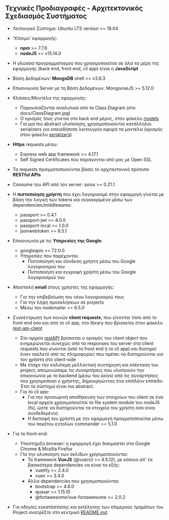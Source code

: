 ## Τεχνικές Προδιαγραφές - Αρχιτεκτονικός Σχεδιασμός Συστήματος

- Λειτουγικό Σύστημα: Ubuntu LTS version >= 18.04

- 'Χτίσιμο' εφαρμογής:
  - **npm** >= 7.7.6
  - **nodeJS** >= v15.14.0

- H γλώσσα προγραμματισμού που χρησιμοποιείται σε όλα τα μέρη της εφαρμογής (back end, front end, cli app) είναι η **JavaScript**

- Βάση Δεδομένων: **MongoDB** shell >= v3.6.3

- Επικοινωνία Server με τη Βάση Δεδομένων: MongooseJS >= 5.12.0

- Κλάσεις/Μοντέλα της εφαρμογής:
  - Παρουσιάζονται αναλυτικά από το Class Diagram (στο docs/ClassDiagram.jpg)
  - Ο ορισμός τους γίνεται στο back end μέρος, στον φάκελο [models](https://github.com/spympr/Project-Management-Platform/blob/main/back-end/models)
  - Για μια πιο abstract υλοποίηση, χρησιμοποιούνται κατάλληλοι serializers για οποιαδήποτε λειτουγρία αφορά τα μοντέλα (ορισμός στον φάκελο [serializers](https://github.com/spympr/Project-Management-Platform/blob/main/back-end/serializers))

- **Https** requests μέσω:
  - Express web app framework >= 4.17.1
  - Self Signed Certificates που παράγονται από μας με Open SSL

- Τα requests πραγματοποιούνται βάσει το αρχιτεκτονικό πρότυπο **RESTful APIs**

- Consume του API από τον server: axios >= 0.21.1

- Η **πιστοποίηση χρήστη** που έχει λογαριασμό στην εφαρμογή γίνεται με βάση την λογική των tokens και συγκεκριμένα μέσω των dependencies/middlewares:
  - passport >= 0.4.1
  - passport-jwt >= 4.0.0
  - passport-local >= 1.0.0
  - jsonwebtoken >= 8.5.1

- Επικοινωνία με τις **Υπηρεσίες της Google**:
  - googleapis >= 72.0.0
  - Υπηρεσίες που παρέχονται:
    - Πιστοποίηση και σύνδεση χρήστη μέσω του Google λογαριασμού του
    - Πιστοποίηση και εγγραφή χρήστη μέσω του Google λογαριασμού του

- Αποστολή **email** στους χρήστες της εφαρμογής:
  - Για την επιβεβαίωση του νέου λογαριασμού τους
  - Για την λήψη προσκλήσεων σε projects
  - Μέσω του nodemailer >= 6.5.0

- Συγκέντρωση των κοινών **client requests**, που γίνονται τόσο από το front end όσο και από το cli app, στο library που βρίσκεται στον φάκελο [rest-api-client](https://github.com/spympr/Project-Management-Platform/blob/main/rest-api-client)
  - Στο αρχείο [restAPI](https://github.com/spympr/Project-Management-Platform/blob/main/rest-api-client/restAPI.js) βρίσκεται ο ορισμός του client object που ενημερώνεται συνεχώς από τα responses του server στα client requests που γίνονται (από το front end ή το cli app) και διατηρεί έναν σκελετό από τις πληροφορίες που πρέπει να διατηρούνται για τον χρήστη στο client-side
  - Με στόχο την καλύτερη μελλοντική συντήρηση και επέκταση του project, απομονώσαμε τις συναρτήσεις που υλοποιούν την επικοινωνία με το backend (μέσω του axios) από τις συναρτήσεις που χρησιμοποιεί ο χρήστης, δημιουργώντας ένα επιπλέον επίπεδο. Έτσι το σύστημα είναι πιο abstract.
  - Για το cli app:
    - Για την προσωρινή αποθήκευση των στοιχείων του client σε ένα local αρχείο χρησιμοποιείται το file system module του nodeJS (fs), ώστε να διατηρούνται τα στοιχεία του χρήστη όσο είναι συνδεδεμένος
    - Η διεπαφή του χρήστη με την εφαρμογή πραγματοποιείται μέσω του πακέτου εντολών commander >= 5.1.0

- Για το front-end:
  - Υποστήριξη browser: η εφαρμογή έχει δοκιμαστεί στα Google Chrome & Mozilla Firefox
  - ΓΙα την υλοποίηση των σελίδων χρησιμοποιούνται:
    - Το framework **VueJS** (@vue/cli >= 4.5.12), με κάποια απ' τα βασικότερα dependencies να είναι τα εξής:
      - vuetify >= 2.4.0
      - vuex >= 3.4.0
    - Άλλα dependencies που χρησιμοποιούνται:
      - bootstrap >= 4.6.0
      - quasar >= 1.15.10
      - @fortawesome/vue-fontawesome >= 2.0.2

- Για οδηγίες εγκατάστασης και εκτέλεσης των επιμερούς τμημάτων του Project ανατρέξτε στο κεντρικό [README.md](https://github.com/spympr/Project-Management-Platform/blob/main/README.md).
